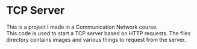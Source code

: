# TCP Server
This is a project I made in a Communication Network course.  
This code is used to start a TCP server based on HTTP requests. The files directory contains images and various things to request from the server.
